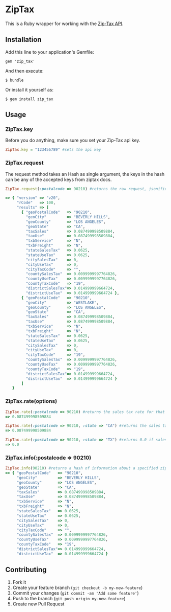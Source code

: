 # ZipTax

This is a Ruby wrapper for working with the [Zip-Tax API]('http://www.zip-tax.com/documentation'). 

## Installation

Add this line to your application's Gemfile:

    gem 'zip_tax'

And then execute:

    $ bundle

Or install it yourself as:

    $ gem install zip_tax

## Usage

### ZipTax.key

Before you do anything, make sure you set your Zip-Tax api key.

```ruby
ZipTax.key = "123456789" #sets the api key
```

### ZipTax.request

The request method takes an Hash as single argument, the keys in the hash can be any of the accepted keys from ziptax docs.

```ruby
ZipTax.request(:postalcode => 90210) #returns the raw request, jsonified.

=> { "version" => "v20",
     "rCode"   => 100,
     "results" => [ 
       { "geoPostalCode"   => "90210",
         "geoCity"         => "BEVERLY HILLS",
         "geoCounty"       => "LOS ANGELES",
         "geoState"        => "CA",
         "taxSales"        => 0.087499998509884,
         "taxUse"          => 0.087499998509884,
         "txbService"      => "N",
         "txbFreight"      => "N",
         "stateSalesTax"   => 0.0625,
         "stateUseTax"     => 0.0625,
         "citySalesTax"    => 0,
         "cityUseTax"      => 0,
         "cityTaxCode"     => "",
         "countySalesTax"  => 0.0099999997764826,
         "countyUseTax"    => 0.0099999997764826,
         "countyTaxCode"   => "19",
         "districtSalesTax"=> 0.014999999664724,
         "districtUseTax"  => 0.014999999664724 },
       { "geoPostalCode"   => "90210",
         "geoCity"         => "WESTLAKE",
         "geoCounty"       => "LOS ANGELES",
         "geoState"        => "CA",
         "taxSales"        => 0.087499998509884,
         "taxUse"          => 0.087499998509884,
         "txbService"      => "N",
         "txbFreight"      => "N",
         "stateSalesTax"   => 0.0625,
         "stateUseTax"     => 0.0625,
         "citySalesTax"    => 0,
         "cityUseTax"      => 0,
         "cityTaxCode"     => "19",
         "countySalesTax"  => 0.0099999997764826,
         "countyUseTax"    => 0.0099999997764826,
         "countyTaxCode"   => "19",
         "districtSalesTax"=> 0.014999999664724,
         "districtUseTax"  => 0.014999999664724 }
       ]
   }
```

### ZipTax.rate(options)

```ruby
ZipTax.rate(:postalcode => 90210) #returns the sales tax rate for that zip code
=> 0.087499998509884
```

```ruby
ZipTax.rate(:postalcode => 90210, :state => "CA") #returns the sales tax rate for an item sold in a specific state
=> 0.087499998509884
```

```ruby
ZipTax.rate(:postalcode => 90210, :state => "TX") #returns 0.0 if sales tax isn't neccessary in that state
=> 0.0
```

### ZipTax.info(:postalcode => 90210)

```ruby
ZipTax.info(90210) #returns a hash of information about a specified zip code
=> { "geoPostalCode"   => "90210",
     "geoCity"         => "BEVERLY HILLS",
     "geoCounty"       => "LOS ANGELES",
     "geoState"        => "CA",
     "taxSales"        => 0.087499998509884,
     "taxUse"          => 0.087499998509884,
     "txbService"      => "N",
     "txbFreight"      => "N",
     "stateSalesTax"   => 0.0625,
     "stateUseTax"     => 0.0625,
     "citySalesTax"    => 0,
     "cityUseTax"      => 0,
     "cityTaxCode"     => "",
     "countySalesTax"  => 0.0099999997764826,
     "countyUseTax"    => 0.0099999997764826,
     "countyTaxCode"   => "19",
     "districtSalesTax"=> 0.014999999664724,
     "districtUseTax"  => 0.014999999664724 }
```

## Contributing

1. Fork it
2. Create your feature branch (`git checkout -b my-new-feature`)
3. Commit your changes (`git commit -am 'Add some feature'`)
4. Push to the branch (`git push origin my-new-feature`)
5. Create new Pull Request
